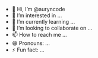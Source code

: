 - 👋 Hi, I’m @auryncode
- 👀 I’m interested in ...
- 🌱 I’m currently learning ...
- 💞️ I’m looking to collaborate on ...
- 📫 How to reach me ...
- 😄 Pronouns: ...
- ⚡ Fun fact: ...

<!---
auryncode/auryncode is a ✨ special ✨ repository because its `README.md` (this file) appears on your GitHub profile.
You can click the Preview link to take a look at your changes.
--->

